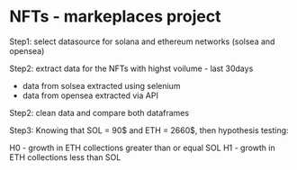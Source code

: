 # NFTs - markeplaces project

Step1:
select datasource for solana and ethereum networks (solsea and opensea)

Step2: 
extract data for the NFTs with highst voilume - last 30days

- data from solsea extracted using selenium
- data from opensea extracted via API

Step2: 
clean data and compare both dataframes

Step3:
Knowing that SOL = 90$ and ETH = 2660$, then hypothesis testing:

  H0 - growth in ETH collections greater than or equal SOL
  H1 - growth in ETH collections less than SOL 

